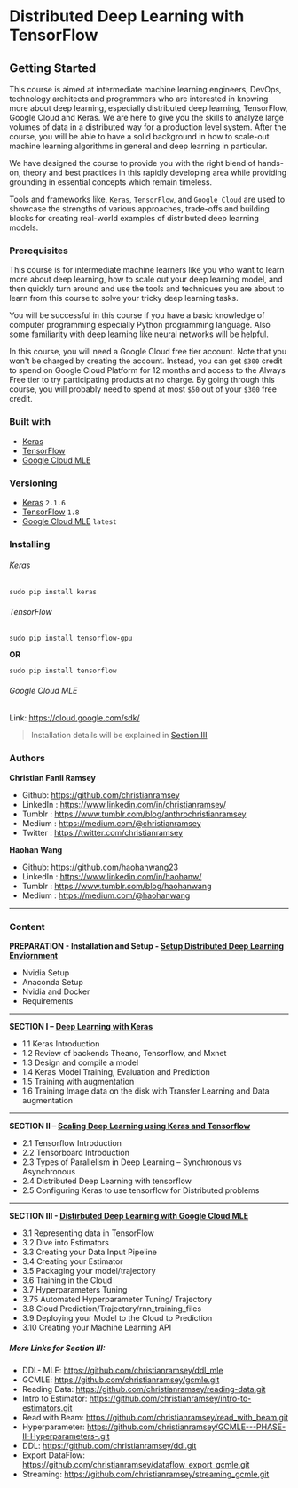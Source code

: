 # Distributed Deep Learning with TensorFlow
## Getting Started 
This course is aimed at intermediate machine learning engineers, DevOps, technology architects and programmers who are interested in knowing more about deep learning, especially distributed deep learning, TensorFlow, Google Cloud and Keras. We are here to give you the skills to analyze large volumes of data in a distributed way for a production level system. After the course, you will be able to have a solid background in how to scale-out machine learning algorithms in general and deep learning in particular. 

We have designed the course to provide you with the right blend of hands-on, theory and best practices in this rapidly developing area while providing grounding in essential concepts which remain timeless.

 Tools and frameworks like, `Keras`, `TensorFlow`, and `Google Cloud` are used to showcase the strengths of various approaches, trade-offs and building blocks for creating real-world examples of distributed deep learning models.


### Prerequisites
This course is for intermediate machine learners like you who want to learn more about deep learning, how to scale out your deep learning model, and then quickly turn around and use the tools and techniques you are about to learn from this course to solve your tricky deep learning tasks. 

You will be successful in this course if you have a basic knowledge of computer programming especially Python programming language. Also some familiarity with deep learning like neural networks will be helpful. 

In this course, you will need a Google Cloud free tier account. Note that you won't be charged by creating the account. Instead, you can get `$300` credit to spend on Google Cloud Platform for 12 months and access to the Always Free tier to try participating products at no charge. By going through this course, you will probably need to spend at most `$50` out of your `$300` free credit. 

### Built with 
* [Keras](https://keras.io/)
* [TensorFlow](https://www.tensorflow.org/) 
* [Google Cloud MLE](https://cloud.google.com/ml-engine/)

### Versioning 
* [Keras](https://github.com/keras-team/keras) `2.1.6`
* [TensorFlow](https://github.com/tensorflow/tensorflow) `1.8`
* [Google Cloud MLE](https://cloud.google.com/source-repositories/) `latest`

### Installing 
###### Keras
```
sudo pip install keras
```
###### TensorFlow 
```
sudo pip install tensorflow-gpu
```
**OR**
```
sudo pip install tensorflow
```
###### Google Cloud MLE
Link: https://cloud.google.com/sdk/
> Installation details will be explained in [Section III](https://github.com/christianramsey/Tensorflow-for-Distributed-Deep-Learning)

### Authors 
**Christian Fanli Ramsey** 
* Github: https://github.com/christianramsey
* LinkedIn : https://www.linkedin.com/in/christianramsey/
* Tumblr : https://www.tumblr.com/blog/anthrochristianramsey
* Medium : https://medium.com/@christianramsey
* Twitter : https://twitter.com/christianramsey

**Haohan Wang**
* Github: https://github.com/haohanwang23 
* LinkedIn : https://www.linkedin.com/in/haohanw/
* Tumblr : https://www.tumblr.com/blog/haohanwang 
* Medium : https://medium.com/@haohanwang

***
### Content
**PREPARATION - Installation and Setup - [Setup Distributed Deep Learning Enviornment](https://github.com/mxmnml/Distributed-Deep-Learning-with-Tensorflow/tree/master/0.%20Setup%20distributed%20deep%20learning%20enviornment)**
* Nvidia Setup
* Anaconda Setup
* Nvidia and Docker
* Requirements
---

**SECTION I – [Deep Learning with Keras](https://github.com/mxmnml/Distributed-Deep-Learning-with-Tensorflow/tree/master/1.%20Deep%20Learning%20with%20Keras)**
* 1.1 Keras Introduction
* 1.2 Review of backends Theano, Tensorflow, and Mxnet
* 1.3 Design and compile a model
* 1.4 Keras Model Training, Evaluation and Prediction
* 1.5 Training with augmentation 
* 1.6 Training Image data on the disk with Transfer Learning and Data augmentation 
-----

**SECTION II – [Scaling Deep Learning using Keras and Tensorflow](https://github.com/mxmnml/Distributed-Deep-Learning-with-Tensorflow/tree/master/2.%20Distributed%20TensorFlow%20%26%20Keras)**
* 2.1 Tensorflow Introduction
* 2.2 Tensorboard Introduction
* 2.3 Types of Parallelism in Deep Learning – Synchronous vs Asynchronous
* 2.4 Distributed Deep Learning with tensorflow 
* 2.5 Configuring Keras to use tensorflow for Distributed problems 
---

**SECTION III - [Distirbuted Deep Learning with Google Cloud MLE](https://github.com/mxmnml/Distributed-Deep-Learning-with-Tensorflow/tree/master/3.%20Distributed%20Deep%20Learning%20with%20Google%20ML%20Engine)**
* 3.1 Representing data in TensorFlow
* 3.2 Dive into Estimators
* 3.3 Creating your Data Input Pipeline
* 3.4 Creating your Estimator
* 3.5 Packaging your model/trajectory 
* 3.6 Training in the Cloud
* 3.7 Hyperparameters Tuning
* 3.75 Automated Hyperparameter Tuning/ Trajectory 
* 3.8 Cloud Prediction/Trajectory/rnn_training_files
* 3.9 Deploying your Model to the Cloud to Prediction 
* 3.10 Creating your Machine Learning API

##### More Links for Section III: 
* DDL- MLE: https://github.com/christianramsey/ddl_mle
* GCMLE: https://github.com/christianramsey/gcmle.git
* Reading Data: https://github.com/christianramsey/reading-data.git
* Intro to Estimator: https://github.com/christianramsey/intro-to-estimators.git
* Read with Beam: https://github.com/christianramsey/read_with_beam.git
* Hyperparameter: https://github.com/christianramsey/GCMLE---PHASE-II-Hyperparameters-.git
* DDL: https://github.com/christianramsey/ddl.git
* Export DataFlow: https://github.com/christianramsey/dataflow_export_gcmle.git
* Streaming: https://github.com/christianramsey/streaming_gcmle.git
